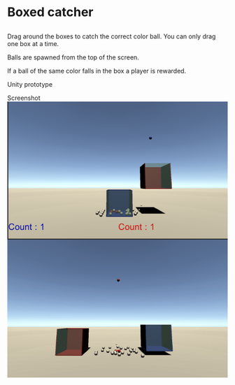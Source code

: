 # Boxed catcher
## 
Drag around the boxes to catch the correct color ball.
You can only drag one box at a time.

Balls are spawned from the top of the screen.

If a ball of the same color falls in the box a player is rewarded.


Unity prototype

Screenshot
<img src='Screenshot.PNG' align="right" width=960>
<img src='gif.GIF' align="right" width=960>
